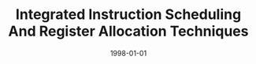 ---
title: "Integrated Instruction Scheduling And Register Allocation Techniques"
date: 1998-01-01
venue: "Languages and Compilers for Parallel Computing, 11th International Workshop, LCPC'98, Chapel Hill, NC, USA, August 7-9, 1998, Proceedings"
paperurl: https://doi.org/10.1007/3-540-48319-5_16
authors: "David A Berson, Rajiv Gupta and Mary Lou Soffa"
awards: ""
---
